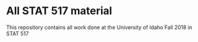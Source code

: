 # All STAT 517 material

This repository contains all work done at the University of Idaho Fall 2018 in STAT 517
